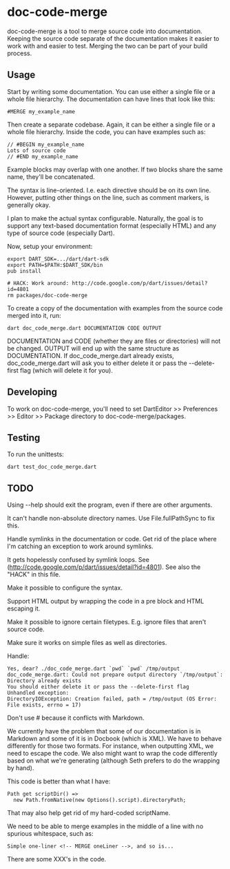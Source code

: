doc-code-merge
==============

doc-code-merge is a tool to merge source code into documentation. Keeping the
source code separate of the documentation makes it easier to work with and
easier to test. Merging the two can be part of your build process.

Usage
-----

Start by writing some documentation. You can use either a single file or a
whole file hierarchy. The documentation can have lines that look like this:

	#MERGE my_example_name

Then create a separate codebase. Again, it can be either a single file or a
whole file hierarchy. Inside the code, you can have examples such as:

	// #BEGIN my_example_name
	Lots of source code
	// #END my_example_name

Example blocks may overlap with one another. If two blocks share the same
name, they'll be concatenated.

The syntax is line-oriented. I.e. each directive should be on
its own line. However, putting other things on the line, such as comment
markers, is generally okay.

I plan to make the actual syntax configurable. Naturally, the goal is to
support any text-based documentation format (especially HTML) and any type of
source code (especially Dart).

Now, setup your environment:

	export DART_SDK=.../dart/dart-sdk
	export PATH=$PATH:$DART_SDK/bin
	pub install

	# HACK: Work around: http://code.google.com/p/dart/issues/detail?id=4801
	rm packages/doc-code-merge

To create a copy of the documentation with examples from the source code
merged into it, run:

	dart doc_code_merge.dart DOCUMENTATION CODE OUTPUT

DOCUMENTATION and CODE (whether they are files or directories) will not be
changed. OUTPUT will end up with the same structure as DOCUMENTATION. If
doc_code_merge.dart already exists, doc_code_merge.dart will ask you to either
delete it or pass the --delete-first flag (which will delete it for you).

Developing
----------

To work on doc-code-merge, you'll need to set DartEditor >> Preferences >>
Editor >> Package directory to doc-code-merge/packages.

Testing
-------

To run the unittests:

	dart test_doc_code_merge.dart

TODO
----

Using --help should exit the program, even if there are other arguments.

It can't handle non-absolute directory names. Use File.fullPathSync to fix
this.

Handle symlinks in the documentation or code. Get rid of the place where I'm
catching an exception to work around symlinks.

It gets hopelessly confused by symlink loops. See
(http://code.google.com/p/dart/issues/detail?id=4801). See also the "HACK" in
this file.

Make it possible to configure the syntax.

Support HTML output by wrapping the code in a pre block and HTML escaping it.

Make it possible to ignore certain filetypes. E.g. ignore files that aren't
source code.

Make sure it works on simple files as well as directories.

Handle:

	Yes, dear? ./doc_code_merge.dart `pwd` `pwd` /tmp/output
	doc_code_merge.dart: Could not prepare output directory `/tmp/output`: Directory already exists
	You should either delete it or pass the --delete-first flag
	Unhandled exception:
	DirectoryIOException: Creation failed, path = /tmp/output (OS Error: File exists, errno = 17)

Don't use # because it conflicts with Markdown.

We currently have the problem that some of our documentation is in Markdown
and some of it is in Docbook (which is XML). We have to behave differently for
those two formats. For instance, when outputting XML, we need to escape the
code. We also might want to wrap the code differently based on what we're
generating (although Seth prefers to do the wrapping by hand).

This code is better than what I have:

	Path get scriptDir() =>
      new Path.fromNative(new Options().script).directoryPath;

That may also help get rid of my hard-coded scriptName.

We need to be able to merge examples in the middle of a line with no spurious
whitespace, such as:

	Simple one-liner <!-- MERGE oneLiner -->, and so is...

There are some XXX's in the code.